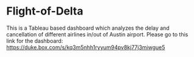 # Flight-of-Delta
This is a Tableau based dashboard which analyzes the delay and cancellation of different airlines in/out of Austin airport. 
Please go to this link for the dashboard: https://duke.box.com/s/kq3m5nhh1ryyum94pv8kj77j3miwgue5
